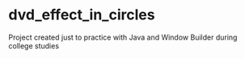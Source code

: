 # dvd_effect_in_circles
Project created just to practice with Java and Window Builder during college studies
